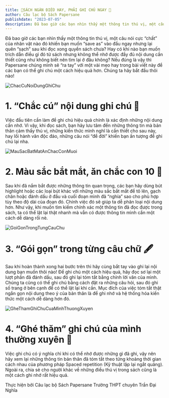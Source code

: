 ```yaml
---
title: 💫SÁCH NGÀN ĐIỀU HAY, PHẢI GHI CHÚ NGAY 💫
author: Câu lạc bộ Sách Papersane
publishdate: "2023-07-05"
description: Đã bao giờ các bạn nhìn thấy một thông tin thú vị, một câu nói cực “chất” của nhân vật nào đó khiến bạn muốn “save as” vào đầu ngay nhưng lại quên “sạch” sau khi đọc xong quyển sách chưa?...
---
```


Đã bao giờ các bạn nhìn thấy một thông tin thú vị, một câu nói cực “chất” của nhân vật nào đó khiến bạn muốn “save as” vào đầu ngay nhưng lại quên “sạch” sau khi đọc xong quyển sách chưa? Hay có khi nào bạn muốn trích dẫn điều gì đó từ sách nhưng không thể nhớ được đầy đủ nội dung cần thiết cũng như không biết nên tìm lại ở đâu không? Nếu đúng là vậy thì Papersane chúng mình sẽ “ra tay” với một vài mẹo hay trong bài viết này để các bạn có thể ghi chú một cách hiệu quả hơn. Chúng ta hãy bắt đầu thôi nào!

![ChacCuNoiDungGhiChu](/GocNhinMoi/images/CachGhiChuKhiDocSach/1.jpg)

# 1. “Chắc cú” nội dung ghi chú 💪

Việc đầu tiên cần làm để ghi chú hiệu quả chính là xác định những nội dung cần nhớ. Vì vậy, khi đọc sách, bạn hãy lưu tâm đến những thông tin mà bản thân cảm thấy thú vị, những kiến thức mình nghĩ là cần thiết cho sau này, hay lối hành văn độc đáo, những câu nói “để đời” khiến bạn ấn tượng để ghi chú lại nha.

![MauSacBatMatAnChacConMuoi](/GocNhinMoi/images/CachGhiChuKhiDocSach/2.jpg)

# 2. Màu sắc bắt mắt, ăn chắc con 10 🏅

Sau khi đã nắm bắt được những thông tin quan trọng, các bạn hãy dùng bút highlight hoặc các loại bút khác với những màu sắc bắt mắt để tô lên, gạch chân hoặc đánh dấu ở đầu và cuối đoạn mình đã “nghía” sao cho phù hợp tùy theo độ dài của đoạn đó. Chính việc đó sẽ giúp ta dễ phân loại nội dung hơn. Như vậy, khi muốn tìm kiếm chính xác một thông tin đã đọc được trong sách, ta có thể lật lại thật nhanh mà vẫn có được thông tin mình cần một cách dễ dàng rồi nè.

![GoiGonTrongTungCauChu](/GocNhinMoi/images/CachGhiChuKhiDocSach/3.jpg)

# 3. “Gói gọn” trong từng câu chữ 🖋

Sau khi hoàn thành xong hai bước trên thì hãy cùng bắt tay vào ghi lại nội dung bạn muốn thôi nào! Để ghi chú một cách hiệu quả, hãy đọc sơ lại một lượt phần đã đánh dấu, sau đó ghi lại tóm tắt bằng chính lời văn của mình. Chúng ta cũng có thể ghi chú bằng cách đặt ra những câu hỏi, sau đó ghi số trang ở bên cạnh để có thể lật lại khi cần. Mục đích của việc tóm tắt thật ngắn gọn nội dung theo ý của bản thân là để ghi nhớ và hệ thống hóa kiến thức một cách dễ dàng hơn đó.

![GheThamGhiChuCuaMinhThuongXuyen](/GocNhinMoi/images/CachGhiChuKhiDocSach/4.jpg)

# 4. “Ghé thăm” ghi chú của mình thường xuyên 📝

Việc ghi chú có ý nghĩa chỉ khi có thể nhớ được những gì đã ghi, vậy nên hãy xem lại những thông tin bản thân đã tóm tắt theo từng khoảng thời gian cách nhau của phương pháp Spaced repetition (Kỹ thuật lặp lại ngắt quãng). Ngoài ra, chia sẻ cho người khác về những điều thú vị trong sách cũng là một cách ghi nhớ rất hiệu quả.

Thực hiện bởi Câu lạc bộ Sách Papersane Trường THPT chuyên Trần Đại Nghĩa